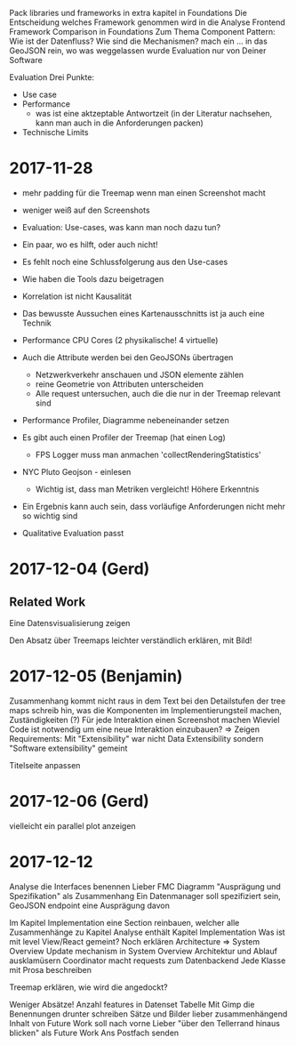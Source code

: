 Pack libraries und frameworks in extra kapitel in Foundations
Die Entscheidung welches Framework genommen wird in die Analyse
Frontend Framework Comparison in Foundations
Zum Thema Component Pattern: Wie ist der Datenfluss? Wie sind die Mechanismen?
mach ein ... in das GeoJSON rein, wo was weggelassen wurde
Evaluation nur von Deiner Software

Evaluation
Drei Punkte:
* Use case
* Performance
  * was ist eine aktzeptable Antwortzeit (in der Literatur nachsehen, kann man
    auch in die Anforderungen packen)
* Technische Limits


 # 2017-11-28

 * mehr padding für die Treemap wenn man einen Screenshot macht
 * weniger weiß auf den Screenshots
 * Evaluation: Use-cases, was kann man noch dazu tun?
 * Ein paar, wo es hilft, oder auch nicht!
 * Es fehlt noch eine Schlussfolgerung aus den Use-cases
 * Wie haben die Tools dazu beigetragen
 * Korrelation ist nicht Kausalität
 * Das bewusste Aussuchen eines Kartenausschnitts ist ja auch eine Technik
 * Performance CPU Cores (2 physikalische! 4 virtuelle)
 * Auch die Attribute werden bei den GeoJSONs übertragen
   * Netzwerkverkehr anschauen und JSON elemente zählen
   * reine Geometrie von Attributen unterscheiden
   * Alle request untersuchen, auch die die nur in der Treemap relevant sind
* Performance Profiler, Diagramme nebeneinander setzen
* Es gibt auch einen Profiler der Treemap (hat einen Log)
  * FPS Logger muss man anmachen 'collectRenderingStatistics'
* NYC Pluto Geojson - einlesen 
  * Wichtig ist, dass man Metriken vergleicht! Höhere Erkenntnis

* Ein Ergebnis kann auch sein, dass vorläufige Anforderungen nicht mehr so
  wichtig sind
* Qualitative Evaluation passt

# 2017-12-04 (Gerd)

## Related Work
Eine Datensvisualisierung zeigen

Den Absatz über Treemaps leichter verständlich erklären, mit Bild!


# 2017-12-05 (Benjamin)

Zusammenhang kommt nicht raus in dem Text bei den Detailstufen der tree maps
schreib hin, was die Komponenten im Implementierungsteil machen, Zuständigkeiten
(?) Für jede Interaktion einen Screenshot machen
Wieviel Code ist notwendig um eine neue Interaktion einzubauen? => Zeigen
Requirements: Mit "Extensibility" war nicht Data Extensibility sondern "Software
extensibility" gemeint

Titelseite anpassen

# 2017-12-06 (Gerd)

vielleicht ein parallel plot anzeigen

# 2017-12-12

Analyse die Interfaces benennen
Lieber FMC Diagramm
"Ausprägung und Spezifikation" als Zusammenhang
Ein Datenmanager soll spezifiziert sein, GeoJSON endpoint eine Ausprägung davon


Im Kapitel Implementation eine Section reinbauen, welcher alle Zusammenhänge zu Kapitel Analyse enthält
Kapitel Implementation
Was ist mit level View/React gemeint? Noch erklären
Architecture => System Overview
Update mechanism in System Overview
Architektur und Ablauf ausklamüsern
Coordinator macht requests zum Datenbackend
Jede Klasse mit Prosa beschreiben

Treemap erklären, wie wird die angedockt?

Weniger Absätze!
Anzahl features in Datenset Tabelle
Mit Gimp die Benennungen drunter schreiben
Sätze und Bilder lieber zusammenhängend
Inhalt von Future Work soll nach vorne
Lieber "über den Tellerrand hinaus blicken" als Future Work
Ans Postfach senden
